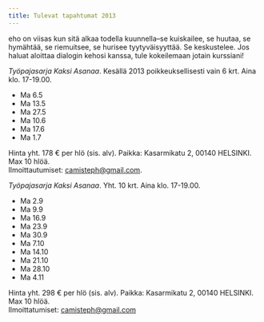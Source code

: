 ```yaml
---
title: Tulevat tapahtumat 2013
---
```


eho on viisas kun sitä alkaa todella kuunnella–se kuiskailee, se huutaa, se hymähtää, se riemuitsee, se hurisee tyytyväisyyttää. Se keskustelee. Jos haluat aloittaa dialogin kehosi kanssa, tule kokeilemaan jotain kurssiani!

*Työpajasarja Kaksi Asanaa*. Kesällä 2013 poikkeuksellisesti vain 6 krt. Aina klo. 17-19.00.
* Ma 6.5 
* Ma 13.5
* Ma 27.5
* Ma 10.6
* Ma 17.6
* Ma 1.7

Hinta yht. 178 € per hlö (sis. alv). Paikka: Kasarmikatu 2, 00140 HELSINKI. Max 10 hlöä. 
<br/>Ilmoittautumiset: camisteph@gmail.com.



*Työpajasarja Kaksi Asanaa*. Yht. 10 krt. Aina klo. 17-19.00.
* Ma 2.9 
* Ma 9.9
* Ma 16.9
* Ma 23.9
* Ma 30.9
* Ma 7.10
* Ma 14.10
* Ma 21.10
* Ma 28.10
* Ma 4.11

Hinta yht. 298 € per hlö (sis. alv). Paikka: Kasarmikatu 2, 00140 HELSINKI. Max 10 hlöä. 
<br/>Ilmoittatumiset: camisteph@gmail.com

